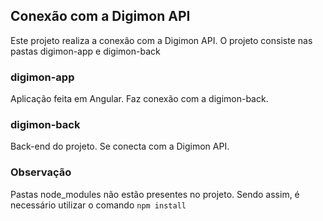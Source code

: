 
## Conexão com a Digimon API

Este projeto realiza a conexão com a Digimon API. O projeto consiste
nas pastas digimon-app e digimon-back

### digimon-app
Aplicação feita em Angular. Faz conexão com a digimon-back.

### digimon-back
Back-end do projeto. Se conecta com a Digimon API.


### Observação
Pastas node_modules não estão presentes no projeto. Sendo assim, é necessário utilizar o comando `npm install`